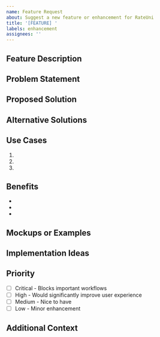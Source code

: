 ```yaml
---
name: Feature Request
about: Suggest a new feature or enhancement for RateUni
title: '[FEATURE] '
labels: enhancement
assignees: ''
---
```


## Feature Description

<!-- A clear and concise description of the feature you'd like to see -->

## Problem Statement

<!-- Describe the problem this feature would solve -->
<!-- Example: "I'm always frustrated when..." -->

## Proposed Solution

<!-- Describe how you envision this feature working -->

## Alternative Solutions

<!-- Describe any alternative solutions or features you've considered -->

## Use Cases

<!-- Describe specific scenarios where this feature would be useful -->

1.
2.
3.

## Benefits

<!-- What benefits would this feature bring to users? -->

-
-
-

## Mockups or Examples

<!-- If applicable, add mockups, screenshots, or links to similar features in other apps -->

## Implementation Ideas

<!-- Optional: Share any technical ideas about how this could be implemented -->

## Priority

<!-- How important is this feature to you? -->

- [ ] Critical - Blocks important workflows
- [ ] High - Would significantly improve user experience
- [ ] Medium - Nice to have
- [ ] Low - Minor enhancement

## Additional Context

<!-- Add any other context, screenshots, or information about the feature request here -->
